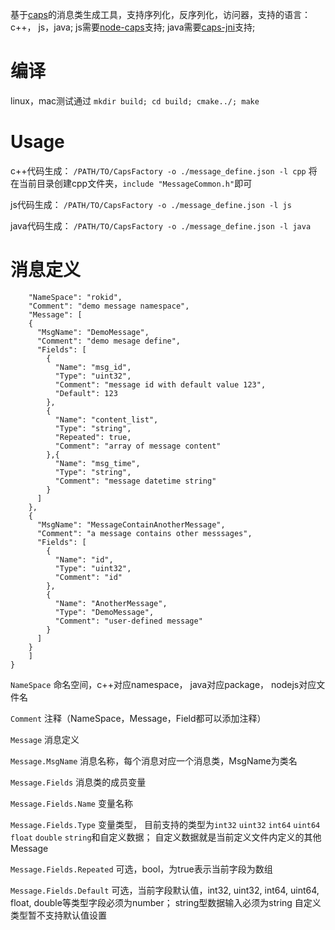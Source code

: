 基于[caps](https://github.com/Rokid/aife-mutils)的消息类生成工具，支持序列化，反序列化，访问器，支持的语言：c++， js，java;
js需要[node-caps](https://github.com/shadow-node/node-caps)支持;
java需要[caps-jni](https://github.com/Rokid/yoda-caps-java)支持;

# 编译
linux，mac测试通过
`mkdir build; cd build; cmake../; make`

# Usage
c++代码生成：
`/PATH/TO/CapsFactory -o ./message_define.json -l cpp`
将在当前目录创建cpp文件夹，`include "MessageCommon.h"`即可

js代码生成：
`/PATH/TO/CapsFactory -o ./message_define.json -l js`

java代码生成：
`/PATH/TO/CapsFactory -o ./message_define.json -l java`

# 消息定义

``` {
    "NameSpace": "rokid",
    "Comment": "demo message namespace",
    "Message": [
    {
      "MsgName": "DemoMessage",
      "Comment": "demo mesage define",
      "Fields": [
        {
          "Name": "msg_id",
          "Type": "uint32",
          "Comment": "message id with default value 123",
          "Default": 123
        },
        {
          "Name": "content_list",
          "Type": "string",
          "Repeated": true,
          "Comment": "array of message content"
        },{
          "Name": "msg_time",
          "Type": "string",
          "Comment": "message datetime string"
        }
      ]
    },
    {
      "MsgName": "MessageContainAnotherMessage",
      "Comment": "a message contains other messsages",
      "Fields": [
        {
          "Name": "id",
          "Type": "uint32",
          "Comment": "id"
        },
        {
          "Name": "AnotherMessage",
          "Type": "DemoMessage",
          "Comment": "user-defined message"
        }
      ]
    }
    ]
}
```

`NameSpace`
命名空间，c++对应namespace， java对应package， nodejs对应文件名

`Comment`
注释（NameSpace，Message，Field都可以添加注释）

`Message`
消息定义

`Message.MsgName`
消息名称，每个消息对应一个消息类，MsgName为类名

`Message.Fields`
消息类的成员变量

`Message.Fields.Name`
变量名称

`Message.Fields.Type`
变量类型， 目前支持的类型为`int32` `uint32` `int64` `uint64` `float` `double` `string`和自定义数据；
自定义数据就是当前定义文件内定义的其他Message

`Message.Fields.Repeated`
可选，bool，为true表示当前字段为数组

`Message.Fields.Default`
可选，当前字段默认值，int32, uint32, int64, uint64, float, double等类型字段必须为number；
string型数据输入必须为string
自定义类型暂不支持默认值设置